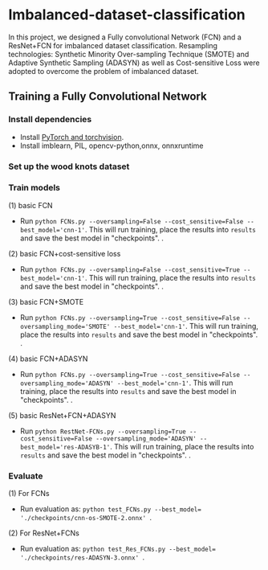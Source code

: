 # Imbalanced-dataset-classification
In this project, we designed a Fully convolutional Network (FCN) and a ResNet+FCN for imbalanced dataset classification. 
Resampling technologies: Synthetic Minority Over-sampling Technique (SMOTE) and Adaptive Synthetic Sampling (ADASYN) as well as Cost-sensitive Loss were adopted to overcome the problem of imbalanced dataset.


## Training a Fully Convolutional Network

### Install dependencies

* Install [PyTorch and torchvision](http://pytorch.org/).
* Install imblearn, PIL, opencv-python,onnx, onnxruntime


### Set up the wood knots dataset
### Train models

(1) basic FCN
* Run `python FCNs.py --oversampling=False --cost_sensitive=False --best_model='cnn-1'`. This will run training, place the results into `results` and save the best model in "checkpoints". .

(2) basic FCN+cost-sensitive loss
* Run `python FCNs.py --oversampling=False --cost_sensitive=True --best_model='cnn-1'`. This will run training, place the results into `results` and save the best model in "checkpoints". .

(3) basic FCN+SMOTE
* Run `python FCNs.py --oversampling=True --cost_sensitive=False --oversampling_mode='SMOTE' --best_model='cnn-1'`. This will run training, place the results into `results` and save the best model in "checkpoints". .

(4) basic FCN+ADASYN
* Run `python FCNs.py --oversampling=True --cost_sensitive=False --oversampling_mode='ADASYN' --best_model='cnn-1'`. This will run training, place the results into `results` and save the best model in "checkpoints". .

(5) basic ResNet+FCN+ADASYN
* Run `python RestNet-FCNs.py --oversampling=True --cost_sensitive=False --oversampling_mode='ADASYN' --best_model='res-ADASYB-1'`. This will run training, place the results into `results` and save the best model in "checkpoints". .


### Evaluate
(1) For FCNs
* Run evaluation as: `python test_FCNs.py --best_model= './checkpoints/cnn-os-SMOTE-2.onnx' `.

(2) For ResNet+FCNs
* Run evaluation as: `python test_Res_FCNs.py --best_model= './checkpoints/res-ADASYN-3.onnx' `.
